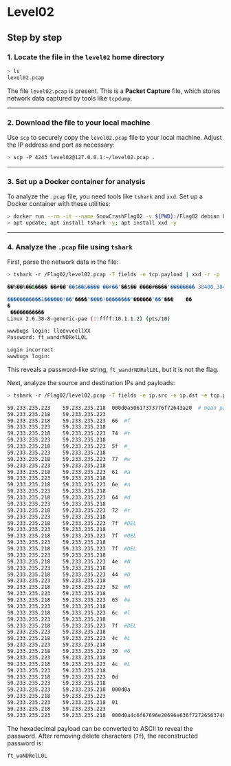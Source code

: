# Level02
## Step by step
### 1. Locate the file in the `level02` home directory
  ```bash
  > ls
  level02.pcap
  ```
The file `level02.pcap` is present. This is a **Packet Capture** file, which stores network data captured by tools like `tcpdump`.

---

### 2. Download the file to your local machine
Use `scp` to securely copy the `level02.pcap` file to your local machine. Adjust the IP address and port as necessary:

  ```bash
  > scp -P 4243 level02@127.0.0.1:~/level02.pcap .
  ```

---

### 3. Set up a Docker container for analysis
To analyze the `.pcap` file, you need tools like `tshark` and `xxd`. Set up a Docker container with these utilities:

  ```bash
  > docker run --rm -it --name SnowCrashFlag02 -v ${PWD}:/Flag02 debian bash
  > apt update; apt install tshark -y; apt install xxd -y
  ```

---

### 4. Analyze the `.pcap` file using `tshark`
First, parse the network data in the file:
  ```bash
  > tshark -r /Flag02/level02.pcap -T fields -e tcp.payload | xxd -r -p

  ��%��%��&���� ��#��'��$��&���� ��#��'��$�� ����#����'�������� 38400,38400����#SodaCan:0����'DISPLAYSodaCan:0����xterm��������"������!������"��"bb   B�

  �����������1������!��"����"����!��������"������"��"���	��
  �
   �����������
  Linux 2.6.38-8-generic-pae (::ffff:10.1.1.2) (pts/10)
  
  wwwbugs login: lleevveellXX
  Password: ft_wandrNDRelL0L
  
  Login incorrect
  wwwbugs login: 
  ```
This reveals a password-like string, `ft_wandrNDRelL0L`, but it is not the flag.

Next, analyze the source and destination IPs and payloads:

  ```bash
  > tshark -r /Flag02/level02.pcap -T fields -e ip.src -e ip.dst -e tcp.payload
  
  59.233.235.223	59.233.235.218	000d0a50617373776f72643a20  # mean password in ASCII
  59.233.235.218	59.233.235.223	
  59.233.235.218	59.233.235.223	66  #f
  59.233.235.223	59.233.235.218	
  59.233.235.218	59.233.235.223	74  #t
  59.233.235.223	59.233.235.218	
  59.233.235.218	59.233.235.223	5f  #_
  59.233.235.223	59.233.235.218	
  59.233.235.218	59.233.235.223	77  #w
  59.233.235.223	59.233.235.218	
  59.233.235.218	59.233.235.223	61  #a
  59.233.235.223	59.233.235.218	
  59.233.235.218	59.233.235.223	6e  #n
  59.233.235.223	59.233.235.218	
  59.233.235.218	59.233.235.223	64  #d
  59.233.235.223	59.233.235.218	
  59.233.235.218	59.233.235.223	72  #r
  59.233.235.223	59.233.235.218	
  59.233.235.218	59.233.235.223	7f  #DEL
  59.233.235.223	59.233.235.218	
  59.233.235.218	59.233.235.223	7f  #DEL
  59.233.235.223	59.233.235.218	
  59.233.235.218	59.233.235.223	7f  #DEL
  59.233.235.223	59.233.235.218	
  59.233.235.218	59.233.235.223	4e  #N
  59.233.235.223	59.233.235.218	
  59.233.235.218	59.233.235.223	44  #D
  59.233.235.223	59.233.235.218	
  59.233.235.218	59.233.235.223	52  #R
  59.233.235.223	59.233.235.218	
  59.233.235.218	59.233.235.223	65  #e
  59.233.235.223	59.233.235.218	
  59.233.235.218	59.233.235.223	6c  #l
  59.233.235.223	59.233.235.218	
  59.233.235.218	59.233.235.223	7f  #DEL
  59.233.235.223	59.233.235.218	
  59.233.235.218	59.233.235.223	4c  #L
  59.233.235.223	59.233.235.218	
  59.233.235.218	59.233.235.223	30  #0
  59.233.235.223	59.233.235.218	
  59.233.235.218	59.233.235.223	4c  #L
  59.233.235.223	59.233.235.218	
  59.233.235.218	59.233.235.223	0d
  59.233.235.223	59.233.235.218	
  59.233.235.223	59.233.235.218	000d0a
  59.233.235.218	59.233.235.223	
  59.233.235.223	59.233.235.218	01
  59.233.235.218	59.233.235.223	
  59.233.235.223	59.233.235.218	000d0a4c6f67696e20696e636f72726563740d0a77777762756773206c6f67696e3a20
  ```
The hexadecimal payload can be converted to ASCII to reveal the password. After removing delete characters (`7f`), the reconstructed password is:

```
ft_waNDRelL0L
```

